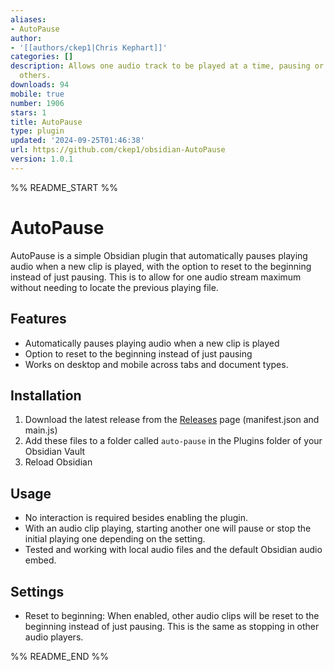 ```yaml
---
aliases:
- AutoPause
author:
- '[[authors/ckep1|Chris Kephart]]'
categories: []
description: Allows one audio track to be played at a time, pausing or stopping any
  others.
downloads: 94
mobile: true
number: 1906
stars: 1
title: AutoPause
type: plugin
updated: '2024-09-25T01:46:38'
url: https://github.com/ckep1/obsidian-AutoPause
version: 1.0.1
---
```


%% README_START %%

# AutoPause

AutoPause is a simple Obsidian plugin that automatically pauses playing audio when a new clip is played, with the option to reset to the beginning instead of just pausing. This is to allow for one audio stream maximum without needing to locate the previous playing file.

## Features

- Automatically pauses playing audio when a new clip is played
- Option to reset to the beginning instead of just pausing
- Works on desktop and mobile across tabs and document types.

## Installation

1. Download the latest release from the [Releases](https://github.com/ckep1/obsidian-autopause/releases) page (manifest.json and main.js)
2. Add these files to a folder called `auto-pause` in the Plugins folder of your Obsidian Vault
3. Reload Obsidian

## Usage

- No interaction is required besides enabling the plugin.
- With an audio clip playing, starting another one will pause or stop the initial playing one depending on the setting.
- Tested and working with local audio files and the default Obsidian audio embed.

## Settings

- Reset to beginning: When enabled, other audio clips will be reset to the beginning instead of just pausing. This is the same as stopping in other audio players.


%% README_END %%